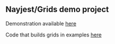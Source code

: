 ## Nayjest/Grids demo project


Demonstration available [here](http://grids-demo.herokuapp.com/demo/example4)

Code that builds grids in examples [here](https://github.com/Nayjest/grids-demo/blob/master/app/Http/Controllers/DemoController.php)
